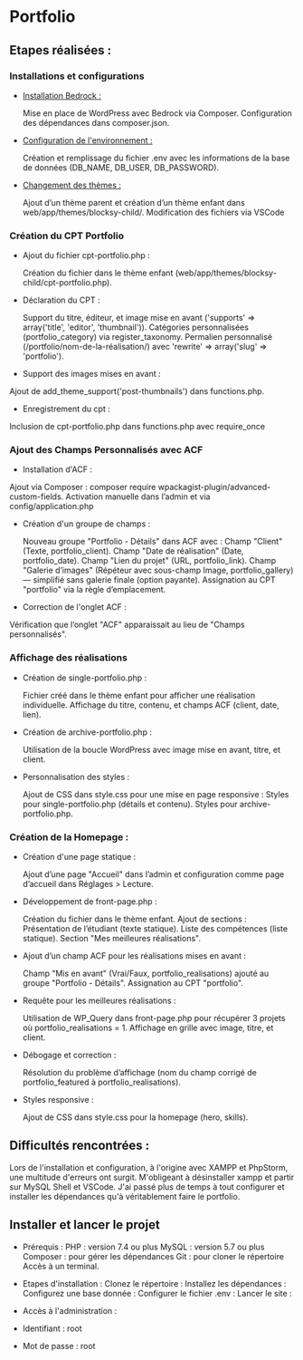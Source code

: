 # Portfolio

## Etapes réalisées :
### Installations et configurations

- <u> Installation Bedrock : </u>

  Mise en place de WordPress avec Bedrock via Composer.
  Configuration des dépendances dans composer.json.

- <u> Configuration de l'environnement :</u>

  Création et remplissage du fichier .env avec les informations de la base de données (DB_NAME, DB_USER, DB_PASSWORD).
  
- <u> Changement des thèmes :</u>

  Ajout d’un thème parent et création d’un thème enfant dans web/app/themes/blocksy-child/.
  Modification des fichiers via VSCode

### Création du CPT Portfolio

- Ajout du fichier cpt-portfolio.php :

    Création du fichier dans le thème enfant (web/app/themes/blocksy-child/cpt-portfolio.php).
  
- Déclaration du CPT :
  
    Support du titre, éditeur, et image mise en avant ('supports' => array('title', 'editor', 'thumbnail')).
    Catégories personnalisées (portfolio_category) via register_taxonomy.
    Permalien personnalisé (/portfolio/nom-de-la-réalisation/) avec 'rewrite' => array('slug' => 'portfolio').
  
- Support des images mises en avant :

Ajout de add_theme_support('post-thumbnails') dans functions.php.

- Enregistrement du cpt :

Inclusion de cpt-portfolio.php dans functions.php avec require_once

### Ajout des Champs Personnalisés avec ACF

- Installation d'ACF :

Ajout via Composer : composer require wpackagist-plugin/advanced-custom-fields.
Activation manuelle dans l’admin et via config/application.php

- Création d'un groupe de champs :

  Nouveau groupe "Portfolio - Détails" dans ACF avec :
    Champ "Client" (Texte, portfolio_client).
    Champ "Date de réalisation" (Date, portfolio_date).
    Champ "Lien du projet" (URL, portfolio_link).
    Champ "Galerie d’images" (Répéteur avec sous-champ Image, portfolio_gallery) — simplifié sans galerie finale (option payante).
Assignation au CPT "portfolio" via la règle d’emplacement.

- Correction de l'onglet ACF :

Vérification que l’onglet "ACF" apparaissait au lieu de "Champs personnalisés".

### Affichage des réalisations 

- Création de single-portfolio.php :

  Fichier créé dans le thème enfant pour afficher une réalisation individuelle.
  Affichage du titre, contenu, et champs ACF (client, date, lien).

- Création de archive-portfolio.php :

  Utilisation de la boucle WordPress avec image mise en avant, titre, et client.
  
- Personnalisation des styles :

  Ajout de CSS dans style.css pour une mise en page responsive :
  Styles pour single-portfolio.php (détails et contenu).
  Styles pour archive-portfolio.php.

### Création de la Homepage :

- Création d'une page statique :

  Ajout d’une page "Accueil" dans l’admin et configuration comme page d’accueil dans Réglages > Lecture.
    
- Développement de front-page.php :

  Création du fichier dans le thème enfant.
  Ajout de sections :
    Présentation de l’étudiant (texte statique).
    Liste des compétences (liste statique).
    Section "Mes meilleures réalisations".

- Ajout d’un champ ACF pour les réalisations mises en avant :

  Champ "Mis en avant" (Vrai/Faux, portfolio_realisations) ajouté au groupe "Portfolio - Détails".
  Assignation au CPT "portfolio".
  
- Requête pour les meilleures réalisations :

  Utilisation de WP_Query dans front-page.php pour récupérer 3 projets où portfolio_realisations = 1.
  Affichage en grille avec image, titre, et client.

- Débogage et correction :

  Résolution du problème d’affichage (nom du champ corrigé de portfolio_featured à portfolio_realisations).
  
- Styles responsive :

  Ajout de CSS dans style.css pour la homepage (hero, skills).

## Difficultés rencontrées :

Lors de l'installation et configuration, à l'origine avec XAMPP et PhpStorm, une multitude d'erreurs ont surgit. M'obligeant à désinstaller xampp et partir sur MySQL Shell et VSCode. J'ai passé plus de temps à tout configurer et installer les dépendances qu'à véritablement faire le portfolio.

## Installer et lancer le projet
- Prérequis :
    PHP : version 7.4 ou plus
    MySQL : version 5.7 ou plus
    Composer : pour gérer les dépendances
    Git : pour cloner le répertoire
    Accès à un terminal.

- Etapes d'installation :
      Clonez le répertoire :
      Installez les dépendances :
      Configurez une base donnée :
      Configurer le fichier .env :
      Lancer le site :
- Accès à l'administration :
-   Identifiant : root
-   Mot de passe : root
    
